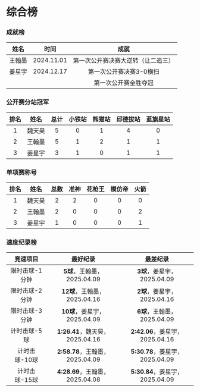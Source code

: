 # 综合榜

### 成就榜

|  姓名  |    时间    |                成就                 |
| :----: | :--------: | :--------------------------------: |
| 王翰墨 | 2024.11.01 | 第一次公开赛决赛大逆转（让二追三）    |
| 姜星宇 | 2024.12.17 |      第一次公开赛决赛3-0横扫         |
|        |            |      第一次公开赛全胜夺冠           |

### 公开赛分站冠军

| 排名 | 姓名   | 总计 | 小铁站   | 熊猫站   | 邱德拔站  | 蓝旗星站 |
| :--: | :---: | :--: | :------: | :-----: | :------: | :-----: |
| 1    | 魏天昊 | 5    | 0       | 1       | 4        | 0        |
| 2    | 王翰墨 | 5    | 1       | 2       | 1        | 1        |
| 3    | 姜星宇 | 3    | 1       | 0       | 1        | 1        |

### 单项赛称号

| 排名 |  姓名  | 总数 | 准神 | 花枪王 | 模仿帝 | 火箭 |
| :--: | :---: | :--: | :--: | :---: | :---: | :--: |
|  1   | 魏天昊 |  2   |  2  |  0     |   0   |  0   |
|  2   | 王翰墨 |  2   |  0  |  0     |   0   |  2   |
|  3   | 姜星宇 |  1   |  0  |  0     |   0   |  1   |

### 速度纪录榜

|    竞速项目    |            最好纪录            |            最差纪录             |
| :-----------: | :----------------------------: | :----------------------------: |
| 限时击球-1分钟 |   **5球**，王翰墨，2025.04.09   |   **3球**，姜星宇，2025.04.09   |
| 限时击球-2分钟 |  **12球**，王翰墨，2025.04.16   |   **2球**，姜星宇，2025.04.16   |
| 限时击球-3分钟 |  **10球**，姜星宇，2025.04.09   |   **6球**，王翰墨，2025.04.09   |
|  计时击球-5球  | **1:26.41**，魏天昊，2025.04.16 | **2:42.06**，姜星宇，2025.04.16 |
| 计时击球-10球  | **2:58.78**，王翰墨，2025.04.09 | **5:30.78**，姜星宇，2025.04.09 |
| 计时击球-15球  | **4:28.69**，王翰墨，2025.04.08 | **5:30.84**，姜星宇，2025.04.09 |

